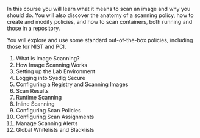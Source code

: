 In this course you will learn what it means to scan an image and why you should do.  You will also discover the anatomy of a scanning policy, how to create and modify policies, and how to scan containers, both running and those in a repository.  

You will explore and use some standard out-of-the-box policies, including those for NIST and PCI.

1. What is Image Scanning?
1. How Image Scanning Works
1. Setting up the Lab Environment
1. Logging into Sysdig Secure
1. Configuring a Registry and Scanning Images
1. Scan Results
1. Runtime Scanning
1. Inline Scanning
1. Configuring Scan Policies
1. Configuring Scan Assignments
1. Manage Scanning Alerts
1. Global Whitelists and Blacklists
